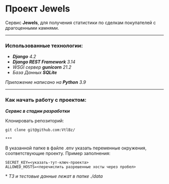 # Проект Jewels

Cервис **Jewels**, для получения статистики по сделкам покупателей с драгоценными камнями.


---

### Использованные технологии:

- ***Django** 4.2*
- ***Django REST Framework** 3.14*
- *WSGI сервер **gunicorn** 21.2*
- *База Данных  **SQLite***

*Приложение написано на **Python** 3.9*

---

### Как начать работу с проектом:

***Сервис в стадии разработки***

Клонировать репозиторий:
```
git clone git@github.com:VtlBz/
```
```
***
```

В указанной папке в файле .env указать переменные окружения, соответствующие проекту.
Пример заполнения:
```
SECRET_KEY=<указать-тут-ключ-проекта>
ALLOWED_HOSTS=<перечислить разрешенные хосты через пробел>
```

\* *ТЗ и тестовые данные лежат в папке ./data*